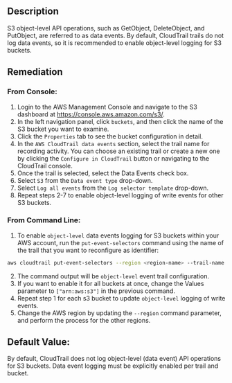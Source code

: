 ## Description

S3 object-level API operations, such as GetObject, DeleteObject, and PutObject, are referred to as data events. By default, CloudTrail trails do not log data events, so it is recommended to enable object-level logging for S3 buckets.

## Remediation

### From Console:

1. Login to the AWS Management Console and navigate to the S3 dashboard at https://console.aws.amazon.com/s3/.
2. In the left navigation panel, click `buckets`, and then click the name of the S3 bucket you want to examine.
3. Click the `Properties` tab to see the bucket configuration in detail.
4. In the `AWS CloudTrail data events` section, select the trail name for recording activity. You can choose an existing trail or create a new one by clicking the `Configure in CloudTrail` button or navigating to the CloudTrail console.
5. Once the trail is selected, select the Data Events check box.
6. Select `S3` from the `Data event type` drop-down.
7. Select `Log all events` from the `Log selector template` drop-down.
8. Repeat steps 2-7 to enable object-level logging of write events for other S3 buckets.

### From Command Line:

1. To enable `object-level` data events logging for S3 buckets within your AWS account, run the `put-event-selectors` command using the name of the trail that you want to reconfigure as identifier:

```bash
aws cloudtrail put-event-selectors --region <region-name> --trail-name <trail-name> --event-selectors '[{ "ReadWriteType": "WriteOnly", "IncludeManagementEvents":true, "DataResources": [{ "Type": "AWS::S3::Object", "Values": ["arn:aws:s3:::<s3-bucket-name>/"] }] }]'
```

2. The command output will be `object-level` event trail configuration.
3. If you want to enable it for all buckets at once, change the Values parameter to `["arn:aws:s3"]` in the previous command.
4. Repeat step 1 for each s3 bucket to update `object-level` logging of write events.
5. Change the AWS region by updating the `--region` command parameter, and perform the process for the other regions.

## Default Value:

By default, CloudTrail does not log object-level (data event) API operations for S3 buckets. Data event logging must be explicitly enabled per trail and bucket.
